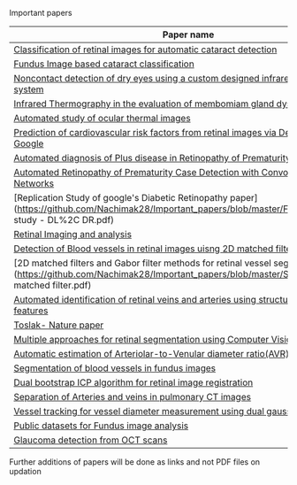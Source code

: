 Important papers


| Paper name | Folder name |
|------------|-------------|
| [Classification of retinal images for automatic cataract detection](https://github.com/Nachimak28/Important_papers/blob/master/Cataract/4_cat_fundus_NN.pdf) | [Cataract](https://github.com/Nachimak28/Important_papers/tree/master/Cataract) |
| [Fundus Image based cataract classification](https://github.com/Nachimak28/Important_papers/blob/master/Cataract/fundus_based_catatact.pdf) | [Cataract](https://github.com/Nachimak28/Important_papers/tree/master/Cataract) |
| [Noncontact detection of dry eyes using a custom designed infrared thermal image system](https://github.com/Nachimak28/Important_papers/blob/master/Dry_eyes/Noncontact%20detection%20of%20dry%20eye%20using%20a%20custom%20designed%20infrared%20thermal%20image%20system..pdf) | [Dry eyes](https://github.com/Nachimak28/Important_papers/tree/master/Dry_eyes) |
| [Infrared Thermography in the evaluation of membomiam gland dysfunction](https://github.com/Nachimak28/Important_papers/blob/master/Dry_eyes/dry%20eyes.pdf) | [Dry eyes](https://github.com/Nachimak28/Important_papers/tree/master/Dry_eyes) |
| [Automated study of ocular thermal images](https://github.com/Nachimak28/Important_papers/blob/master/Dry_eyes/tan2010.pdf) | [Dry eyes](https://github.com/Nachimak28/Important_papers/tree/master/Dry_eyes) |
| [Prediction of cardiovascular risk factors from retinal images via Deep learning - Google](https://github.com/Nachimak28/Important_papers/blob/master/Fundus/Google%20IO%202018%20DR%2C%20smoking%2C%20age.pdf) | [Fundus](https://github.com/Nachimak28/Important_papers/tree/master/Fundus) |
| [Automated diagnosis of Plus disease in Retinopathy of Prematurity using CNNs](https://github.com/Nachimak28/Important_papers/blob/master/Fundus/ROP.pdf) | [Fundus](https://github.com/Nachimak28/Important_papers/tree/master/Fundus) |
| [Automated Retinopathy of Prematurity Case Detection with Convolutional Neural Networks](https://github.com/Nachimak28/Important_papers/blob/master/Fundus/worrall_rop_2016.pdf) | [Fundus](https://github.com/Nachimak28/Important_papers/tree/master/Fundus) |
| [Replication Study of google's Diabetic Retinopathy paper](https://github.com/Nachimak28/Important_papers/blob/master/Fundus/Replication study - DL%2C DR.pdf) | [Fundus](https://github.com/Nachimak28/Important_papers/tree/master/Fundus) |
| [Retinal Imaging and analysis](https://github.com/Nachimak28/Important_papers/blob/master/Fundus/retinal%20imaging%20and%20analysis.pdf) | [Fundus](https://github.com/Nachimak28/Important_papers/tree/master/Fundus) |
| [Detection of Blood vessels in retinal images uisng 2D matched filters](https://github.com/Nachimak28/Important_papers/blob/master/Segmentation/2D%20matched%20filter%20process%20Chaudhari%20et%20al.pdf) | [Segmentation](https://github.com/Nachimak28/Important_papers/blob/master/Segmentation) |
| [2D matched filters and Gabor filter methods for retinal vessel segmentation](https://github.com/Nachimak28/Important_papers/blob/master/Segmentation/2d matched filter.pdf) | [Segmentation](https://github.com/Nachimak28/Important_papers/blob/master/Segmentation) |
| [Automated identification of retinal veins and arteries using structural and functional features](https://github.com/Nachimak28/Important_papers/blob/master/Segmentation/Automatic%20identification%20of%20retinal%20arteries%20and%20veins.pdf) | [Segmentation](https://github.com/Nachimak28/Important_papers/blob/master/Segmentation) |
| [Toslak- Nature paper](https://github.com/Nachimak28/Important_papers/blob/master/Segmentation/Fundus_imaging_segmentation_art%2Cvein.pdf) | [Segmentation](https://github.com/Nachimak28/Important_papers/blob/master/Segmentation) |
| [Multiple approaches for retinal segmentation using Computer Vision](https://github.com/Nachimak28/Important_papers/blob/master/Segmentation/Segmentation%20multiple%20approaches.pdf) | [Segmentation](https://github.com/Nachimak28/Important_papers/blob/master/Segmentation) |
| [Automatic estimation of Arteriolar-to-Venular diameter ratio(AVR) in retinal images](https://github.com/Nachimak28/Important_papers/blob/master/Segmentation/auto%20estimation%20of%20artery%20to%20vein%20diameter%20ratio.pdf) | [Segmentation](https://github.com/Nachimak28/Important_papers/blob/master/Segmentation) |
| [Segmentation of blood vessels in fundus images](https://github.com/Nachimak28/Important_papers/blob/master/Segmentation/blood_vessel_segmentation_algo.pdf) | [Segmentation](https://github.com/Nachimak28/Important_papers/blob/master/Segmentation) |
| [Dual bootstrap ICP algorithm for retinal image registration](https://github.com/Nachimak28/Important_papers/blob/master/Segmentation/dual-bootstrap%20ICP.pdf) | [Segmentation](https://github.com/Nachimak28/Important_papers/blob/master/Segmentation) |
| [Separation of Arteries and veins in pulmonary CT images](https://github.com/Nachimak28/Important_papers/blob/master/Segmentation/retinal%20vessel%20segmentation.pdf) | [Segmentation](https://github.com/Nachimak28/Important_papers/blob/master/Segmentation) |
| [Vessel tracking for vessel diameter measurement using dual gaussian functions](https://github.com/Nachimak28/Important_papers/blob/master/Segmentation/vessel%20tracking%20using%20twin%20gaussian.pdf) | [Segmentation](https://github.com/Nachimak28/Important_papers/blob/master/Segmentation) |
| [Public datasets for Fundus image analysis](https://sci-hub.tw/10.1109/ISPA.2013.6703830) | - |
| [Glaucoma detection from OCT scans](https://bmj.altmetric.com/details/3820470) | OCT |

Further additions of papers will be done as links and not PDF files on updation 
